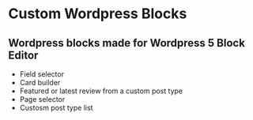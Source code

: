 # Custom Wordpress Blocks

## Wordpress blocks made for Wordpress 5 Block Editor

- Field selector
- Card builder
- Featured or latest review from a custom post type
- Page selector
- Custosm post type list
